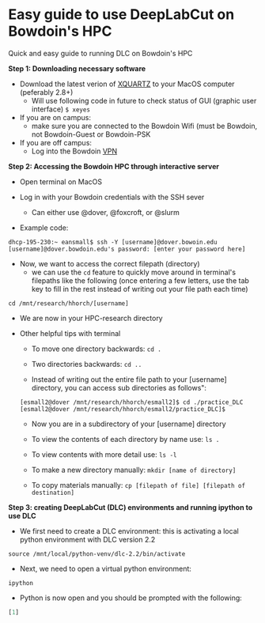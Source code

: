 # Easy guide to use DeepLabCut on Bowdoin's HPC
Quick and easy guide to running DLC on Bowdoin's HPC

**Step 1: Downloading necessary software**
  - Download the latest verion of [XQUARTZ](https://www.xquartz.org/) to your MacOS computer (peferably 2.8+)
    - Will use following code in future to check status of GUI (graphic user interface) ``` $ xeyes ```
  - If you are on campus:
    - make sure you are connected to the Bowdoin Wifi (must be Bowdoin, not Bowdoin-Guest or Bowdoin-PSK
  - If you are off campus:
    - Log into the Bowdoin [VPN](https://bowdoin.teamdynamix.com/TDClient/1814/Portal/KB/ArticleDet?ID=99743)


**Step 2: Accessing the Bowdoin HPC through interactive server**
  - Open terminal on MacOS
  - Log in with your Bowdoin credentials with the SSH sever
    - Can either use @dover, @foxcroft, or @slurm

  - Example code:

  ``` terminal
  dhcp-195-230:~ eansmall$ ssh -Y [username]@dover.bowoin.edu
  [username]@dover.bowdoin.edu's password: [enter your password here]
  ```
  
  - Now, we want to access the correct filepath (directory)
    - we can use the ```cd``` feature to quickly move around in terminal's filepaths like the following (once entering a few letters, use the tab key to fill in       the rest instead of writing out your file path each time)
  ``` terminal
  cd /mnt/research/hhorch/[username]
  ```
  - We are now in your HPC-research directory

  - Other helpful tips with terminal

      - To move one directory backwards: ```cd .```
  
      - Two directories backwards: ```cd ..```
  
      - Instead of writing out the entire file path to your [username] directory, you can access sub directories as follows":
    ```
    [esmall2@dover /mnt/research/hhorch/esmall2]$ cd ./practice_DLC
    [esmall2@dover /mnt/research/hhorch/esmall2/practice_DLC]$
    ```
      - Now you are in a subdirectory of your [username] directory
  
      - To view the contents of each directory by name use: ```ls .```
  
      - To view contents with more detail use: ```ls -l```
  
      - To make a new directory manually: ```mkdir [name of directory]```
        
      - To copy materials manually: ```cp [filepath of file] [filepath of destination]```

**Step 3: creating DeepLabCut (DLC) environments and running ipython to use DLC**

  - We first need to create a DLC environment: this is activating a local python environment with DLC version 2.2

``` source /mnt/local/python-venv/dlc-2.2/bin/activate ```

  - Next, we need to open a virtual python environment:

``` ipython ```

  - Python is now open and you should be prompted with the following:

```python
[1] 
```
  
  
  
      
